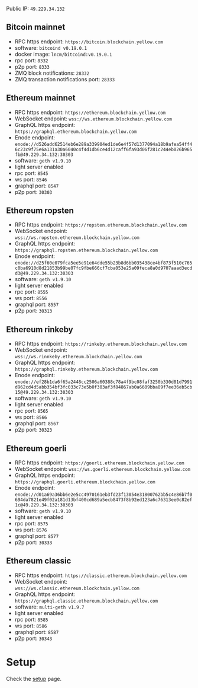 Public IP: `49.229.34.132`

## Bitcoin mainnet
- RPC https endpoint: `https://bitcoin.blockchain.yellow.com`
- software: `bitcoind v0.19.0.1`
- docker image: `lncm/bitcoind:v0.19.0.1`
- rpc port: `8332`
- p2p port: `8333`
- ZMQ block notifications: `28332`
- ZMQ transaction notifications port: `28333`

## Ethereum mainnet
- RPC https endpoint: `https://ethereum.blockchain.yellow.com`
- WebSocket endpoint: `wss://ws.ethereum.blockchain.yellow.com`
- GraphQL https endpoint: `https://graphql.ethereum.blockchain.yellow.com`
- Enode endpoint: `enode://d526add62514eb6e289a339904ed1de6e4f57d1377094a18b9afea54ff46c23c9f75e6a131a30a6040c4f4d1db6ce4d12caff6fa93d06f281c244eb026b965fb@49.229.34.132:30303`
- software: `geth v1.9.10`
- light server enabled
- rpc port: `8545`
- ws port: `8546`
- graphql port: `8547`
- p2p port: `30303`

## Ethereum ropsten
- RPC https endpoint: `https://ropsten.ethereum.blockchain.yellow.com`
- WebSocket endpoint: `wss://ws.ropsten.ethereum.blockchain.yellow.com`
- GraphQL https endpoint: `https://graphql.ropsten.ethereum.blockchain.yellow.com`
- Enode endpoint: `enode://d25f60e079fca5ee5e91e64dde55b23b8d6bb035438ce4bf873f510c765c0ba6910d8d21853b99be07fc9fbe666cf7cba053e25a09feca8a0d9707aaad3ecdd3@49.229.34.132:30303`
- software: `geth v1.9.10`
- light server enabled
- rpc port: `8555`
- ws port: `8556`
- graphql port: `8557`
- p2p port: `30313`

## Ethereum rinkeby
- RPC https endpoint: `https://rinkeby.ethereum.blockchain.yellow.com`
- WebSocket endpoint: `wss://ws.rinnkeby.ethereum.blockchain.yellow.com`
- GraphQL https endpoint: `https://graphql.rinkeby.ethereum.blockchain.yellow.com`
- Enode endpoint: `enode://ef28b1da6f65a2448cc2506a60388c78a4f9bc08faf3250b330d81d7991d962cd4d5abb354bf3fc033c73e5b0f303af3f84867ab0a6609bba89f7ee36eb5cb15@49.229.34.132:30303`
- software: `geth v1.9.10`
- light server enabled
- rpc port: `8565`
- ws port: `8566`
- graphql port: `8567`
- p2p port: `30323`

## Ethereum goerli
- RPC https endpoint: `https://goerli.ethereum.blockchain.yellow.com`
- WebSocket endpoint: `wss://ws.goerli.ethereum.blockchain.yellow.com`
- GraphQL https endpoint: `https://graphql.goerli.ethereum.blockchain.yellow.com`
- Enode endpoint: `enode://d01a69a36bb6e2e5cc4970161eb3fd23f13054e31800762bb5c4e86b7f0694da7821e49f02a181d13bf400cd689a5ecb8473f8b92ed123a6c76313ee0c82ef1c@49.229.34.132:30303`
- software: `geth v1.9.10`
- light server enabled
- rpc port: `8575`
- ws port: `8576`
- graphql port: `8577`
- p2p port: `30333`

## Ethereum classic
- RPC https endpoint: `https://classic.ethereum.blockchain.yellow.com`
- WebSocket endpoint: `wss://ws.classic.ethereum.blockchain.yellow.com`
- GraphQL https endpoint: `https://graphql.classic.ethereum.blockchain.yellow.com`
- software: `multi-geth v1.9.7`
- light server enabled
- rpc port: `8585`
- ws port: `8586`
- graphql port: `8587`
- p2p port: `30343`

# Setup

Check the [setup](setup.md) page.

